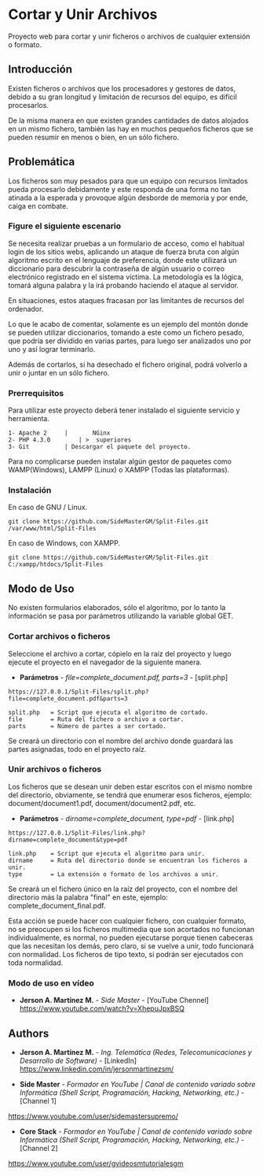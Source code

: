# Cortar y Unir Archivos

Proyecto web para cortar y unir ficheros o archivos de cualquier extensión o formato.

## Introducción
Existen ficheros o archivos que los procesadores y gestores de datos, debido a su gran longitud y limitación de recursos del equipo, es difícil procesarlos.

De la misma manera en que existen grandes cantidades de datos alojados en un mismo fichero, también las hay en muchos pequeños ficheros que se pueden resumir en menos o bien, en un sólo fichero.

## Problemática
Los ficheros son muy pesados para que un equipo con recursos limitados pueda procesarlo debidamente y este responda de una forma no tan atinada a la esperada y provoque algún desborde de memoria y por ende, caiga en combate.

### Figure el siguiente escenario
Se necesita realizar pruebas a un formulario de acceso, como el habitual login de los sitios webs, aplicando un ataque de fuerza bruta con algún algoritmo escrito en el lenguaje de preferencia, donde este utilizará un diccionario para descubrir la contraseña de algún usuario o correo electrónico registrado en el sistema víctima. La metodología es la lógica, tomará alguna palabra y la irá probando haciendo el ataque al servidor. 

En situaciones, estos ataques fracasan por las limitantes de recursos del ordenador.

Lo que le acabo de comentar, solamente es un ejemplo del montón donde se pueden utilizar diccionarios, tomando a este como un fichero pesado, que podría ser dividido en varias partes, para luego ser analizados uno por uno y así lograr terminarlo.

Además de cortarlos, si ha desechado el fichero original, podrá volverlo a unir o juntar en un sólo fichero.

### Prerrequisitos
Para utilizar este proyecto deberá tener instalado el siguiente servicio y herramienta.

```
1- Apache 2		|		NGinx
2- PHP 4.3.0 		| >  superiores
3- Git			| Descargar el paquete del proyecto.
```
Para no complicarse pueden instalar algún gestor de paquetes como WAMP(Windows), LAMPP (Linux) o XAMPP (Todas las plataformas).

### Instalación
En caso de GNU / Linux. 
```
git clone https://github.com/SideMasterGM/Split-Files.git /var/www/html/Split-Files
```

En caso de Windows, con XAMPP.
```
git clone https://github.com/SideMasterGM/Split-Files.git C:/xampp/htdocs/Split-Files
```

## Modo de Uso
No existen formularios elaborados, sólo el algoritmo, por lo tanto la información se pasa por parámetros utilizando la variable global GET.

### Cortar archivos o ficheros
Seleccione el archivo a cortar, cópielo en la raíz del proyecto y luego ejecute el proyecto en el navegador de la siguiente manera.

* **Parámetros** - *file=complete_document.pdf, parts=3* - [split.php]
```
https://127.0.0.1/Split-Files/split.php?file=complete_document.pdf&parts=3
```

```
split.php 	= Script que ejecuta el algoritmo de cortado.
file  		= Ruta del fichero o archivo a cortar.
parts 		= Número de partes a ser cortado.
```
Se creará un directorio con el nombre del archivo donde guardará las partes asignadas, todo en el proyecto raíz.

### Unir archivos o ficheros
Los ficheros que se desean unir deben estar escritos con el mismo nombre del directorio, obviamente, se tendrá que enumerar esos ficheros, ejemplo: document/document1.pdf, document/document2.pdf, etc.

* **Parámetros** - *dirname=complete_document, type=pdf* - [link.php]
```
https://127.0.0.1/Split-Files/link.php?dirname=complete_document&type=pdf
```

```
link.php 	= Script que ejecuta el algoritmo para unir.
dirname		= Ruta del directorio donde se encuentran los ficheros a unir.
type 		= La extensión o formato de los archivos a unir.
```
Se creará un el fichero único en la raíz del proyecto, con el nombre del directorio más la palabra "final" en este, ejemplo: complete_document_final.pdf.

Esta acción se puede hacer con cualquier fichero, con cualquier formato, no se preocupen si los ficheros multimedia que son acortados no funcionan individualmente, es normal, no pueden ejecutarse porque tienen cabeceras que las necesitan los demás, pero claro, si se vuelve a unir, todo funcionará con normalidad. Los ficheros de tipo texto, si podrán ser ejecutados con toda normalidad.

### Modo de uso en vídeo
* **Jerson A. Martínez M.** - *Side Master* - [YouTube Chennel]
https://www.youtube.com/watch?v=XhepuJpxBSQ

## Authors

* **Jerson A. Martínez M.** - *Ing. Telemática (Redes, Telecomunicaciones y Desarrollo de Software)* - [LinkedIn]
https://www.linkedin.com/in/jersonmartinezsm/

* **Side Master** - *Formador en YouTube | Canal de contenido variado sobre Informática (Shell Script, Programación, Hacking, Networking, etc.)* - [Channel 1]

https://www.youtube.com/user/sidemastersupremo/

* **Core Stack** - *Formador en YouTube | Canal de contenido variado sobre Informática (Shell Script, Programación, Hacking, Networking, etc.)* - [Channel 2]

https://www.youtube.com/user/gvideosmtutorialesgm